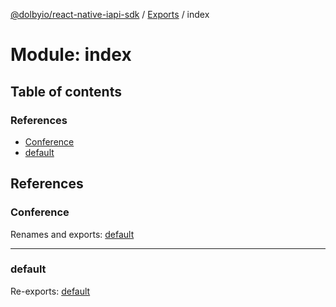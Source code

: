 [@dolbyio/react-native-iapi-sdk](../README.md) / [Exports](../modules.md) / index

# Module: index

## Table of contents

### References

- [Conference](index.md#conference)
- [default](index.md#default)

## References

### Conference

Renames and exports: [default](conference_ConferenceService.md#default)

___

### default

Re-exports: [default](IAPISDK.md#default)
